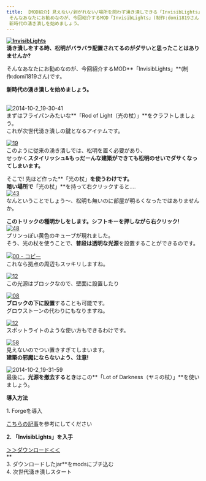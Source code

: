 ```yaml
---
title: 【MOD紹介】見えない/剥がれない/場所を問わず湧き潰しできる「InvisibLights」
 そんなあなたにお勧めなのが、今回紹介するMOD「InvisibLights」(制作:domi1819さん)です。
 新時代の湧き潰しを始めましょう。
---
```


**[![InvisibLights](https://cdn-ak.f.st-hatena.com/images/fotolife/s/sasigume/20210208/20210208125336.png)](#0/a/0a6ce8bd.png "InvisibLights")  
湧き潰しをする時、松明がバラバラ配置されてるのがダサいと思ったことはありませんか?**

そんなあなたにお勧めなのが、今回紹介するMOD**「InvisibLights」**(制作:domi1819さん)です。 

**新時代の湧き潰しを始めましょう。**

   
![2014-10-2_19-30-41](https://cdn-ak.f.st-hatena.com/images/fotolife/s/sasigume/20210208/20210208155719.jpg)  
まずはフライパンみたいな**「Rod of Light（光の杖）」**をクラフトしましょう。  
これが次世代湧き潰しの鍵となるアイテムです。

[![19](https://cdn-ak.f.st-hatena.com/images/fotolife/s/sasigume/20210208/20210208175401.png)](#f/2/f2255211.png "19")  
このように従来の湧き潰しでは、松明を置く必要があり、  
せっかく**スタイリッシュ&もっだーんな建築ができても松明のせいでダサくなってしまいます。**

そこで! 先ほど作った**「光の杖」**を使うわけです。  
暗い場所で**「光の杖」**を持って右クリックすると….  
[![43](https://cdn-ak.f.st-hatena.com/images/fotolife/s/sasigume/20210208/20210208132455.png)](#2/9/2942b7fe.png "43")  
なんということでしょう～、松明も無いのに部屋が明るくなったではありませんか。

**このトリックの種明かしをします。シフトキーを押しながら右クリック!**  
[![48](https://cdn-ak.f.st-hatena.com/images/fotolife/s/sasigume/20210208/20210208145223.png)](#7/f/7f45e0a7.png "48")  
プリンっぽい黄色のキューブが現れました。  
そう、光の杖を使うことで、**普段は透明な光源**を設置することができるのです。

[![00 - コピー](https://cdn-ak.f.st-hatena.com/images/fotolife/s/sasigume/20210208/20210208174829.png)](#e/d/ed2b0989.png "00 - コピー")  
これなら拠点の周辺もスッキリしますね。

[![12](https://cdn-ak.f.st-hatena.com/images/fotolife/s/sasigume/20210208/20210208161657.png)](#d/2/d231340e.png "12")  
この光源はブロックなので、壁面に設置したり

[![08](https://cdn-ak.f.st-hatena.com/images/fotolife/s/sasigume/20210208/20210208161937.png)](#d/5/d5553136.png "08")  
**ブロックの下に設置**することも可能です。  
グロウストーンの代わりにもなりますね。

[![12](https://cdn-ak.f.st-hatena.com/images/fotolife/s/sasigume/20210208/20210208144844.png)](#7/c/7c0cd57f.png "12")  
スポットライトのような使い方もできるわけです。

[![58](https://cdn-ak.f.st-hatena.com/images/fotolife/s/sasigume/20210208/20210208144409.png)](#7/7/77a1e2dd.png "58")  
見えないのでつい置きすぎてしまいます。  
**建築の邪魔にならないよう、注意!**

![2014-10-2_19-31-59](https://cdn-ak.f.st-hatena.com/images/fotolife/s/sasigume/20210208/20210208161732.jpg)  
最後に。**光源を撤去するとき**はこの**「Lot of Darkness（ヤミの杖）」**を使いましょう。

**導入方法**

1\. Forgeを導入

[こちらの記事](/new-way-to-install-mod/)を参考にしてください

**2\. 「InvisibLights」を入手**

[＞＞ダウンロード＜＜](http://www.minecraftforum.net/forums/mapping-and-modding/minecraft-mods/1295219-invisiblights-handy-lighting-for-your-builds-v2-2 "ここからダウンロードします")  
**  
3\. ダウンロードしたjar**をmodsにブチ込む  
4\. 次世代湧き潰しスタート
